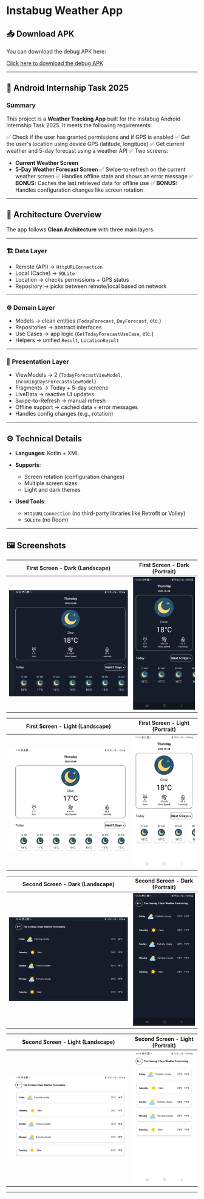 # Instabug Weather App

## 📥 Download APK

You can download the debug APK here:

[Click here to download the debug APK](apk/app-debug.apk)

---

## 📱 Android Internship Task 2025

### Summary

This project is a **Weather Tracking App** built for the Instabug Android Internship Task 2025.
It meets the following requirements:

✅ Check if the user has granted permissions and if GPS is enabled
✅ Get the user's location using device GPS (latitude, longitude)
✅ Get current weather and 5-day forecast using a weather API
✅ Two screens:

* **Current Weather Screen**
* **5-Day Weather Forecast Screen**
  ✅ Swipe-to-refresh on the current weather screen
  ✅ Handles offline state and shows an error message
  ✅ **BONUS:** Caches the last retrieved data for offline use
  ✅ **BONUS:** Handles configuration changes like screen rotation

---

## 📐 Architecture Overview

The app follows **Clean Architecture** with three main layers:

---

### 🏗 Data Layer

* Remote (API) → `HttpURLConnection`
* Local (Cache) → `SQLite`
* Location → checks permissions + GPS status
* Repository → picks between remote/local based on network

---

### ⚙ Domain Layer

* Models → clean entities (`TodayForecast`, `DayForecast`, etc.)
* Repositories → abstract interfaces
* Use Cases → app logic (`GetTodayForecastUseCase`, etc.)
* Helpers → unified `Result`, `LocationResult`

---

### 🎨 Presentation Layer

* ViewModels → 2 (`TodayForecastViewModel`, `IncomingDaysForecastViewModel`)
* Fragments → Today + 5-day screens
* LiveData → reactive UI updates
* Swipe-to-Refresh → manual refresh
* Offline support → cached data + error messages
* Handles config changes (e.g., rotation)

---

## ⚙ Technical Details

* **Languages**: Kotlin + XML

* **Supports**:

  * Screen rotation (configuration changes)
  * Multiple screen sizes
  * Light and dark themes

* **Used Tools**:

  * `HttpURLConnection` (no third-party libraries like Retrofit or Volley)
  * `SQLite` (no Room)

---

## 🖼 Screenshots

| First Screen - Dark (Landscape)                                 | First Screen - Dark (Portrait)                                |
| --------------------------------------------------------------- | ------------------------------------------------------------- |
| ![first\_dark\_landscape](screenshots/first_dark_landscape.jpg) | ![first\_dark\_portrait](screenshots/first_dark_portrait.jpg) |

| First Screen - Light (Landscape)                                  | First Screen - Light (Portrait)                                 |
| ----------------------------------------------------------------- | --------------------------------------------------------------- |
| ![first\_light\_landscape](screenshots/first_light_landscape.jpg) | ![first\_light\_portrait](screenshots/first_light_portrait.jpg) |

| Second Screen - Dark (Landscape)                                  | Second Screen - Dark (Portrait)                                 |
| ----------------------------------------------------------------- | --------------------------------------------------------------- |
| ![second\_dark\_landscape](screenshots/second_dark_landscape.jpg) | ![second\_dark\_portrait](screenshots/second_dark_portrait.jpg) |

| Second Screen - Light (Landscape)                                   | Second Screen - Light (Portrait)                                  |
| ------------------------------------------------------------------- | ----------------------------------------------------------------- |
| ![second\_light\_landscape](screenshots/second_light_landscape.jpg) | ![second\_light\_protrait](screenshots/second_light_protrait.jpg) |

---
